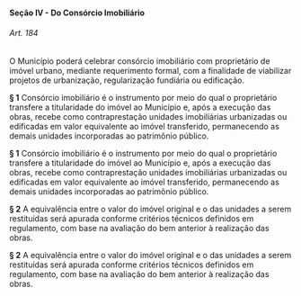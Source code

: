 
#### Seção IV -  Do Consórcio Imobiliário

###### Art. 184
O Município poderá celebrar consórcio imobiliário com proprietário de imóvel urbano, mediante requerimento formal, com a finalidade de viabilizar projetos de urbanização, regularização fundiária ou edificação.

**§ 1** Consórcio imobiliário é o instrumento por meio do qual o proprietário transfere a titularidade do imóvel ao Município e, após a execução das obras, recebe como contraprestação unidades imobiliárias urbanizadas ou edificadas em valor equivalente ao imóvel transferido, permanecendo as demais unidades incorporadas ao patrimônio público.

**§ 1** Consórcio imobiliário é o instrumento por meio do qual o proprietário transfere a titularidade do imóvel ao Município e, após a execução das obras, recebe como contraprestação unidades imobiliárias urbanizadas ou edificadas em valor equivalente ao imóvel transferido, permanecendo as demais unidades incorporadas ao patrimônio público.

**§ 2** A equivalência entre o valor do imóvel original e o das unidades a serem restituídas será apurada conforme critérios técnicos definidos em regulamento, com base na avaliação do bem anterior à realização das obras.

**§ 2** A equivalência entre o valor do imóvel original e o das unidades a serem restituídas será apurada conforme critérios técnicos definidos em regulamento, com base na avaliação do bem anterior à realização das obras.

